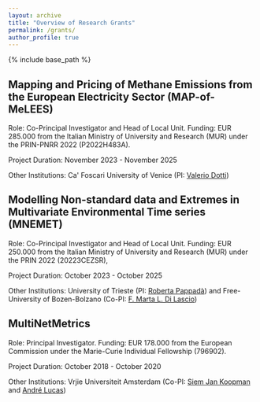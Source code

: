 ```yaml
---
layout: archive
title: "Overview of Research Grants"
permalink: /grants/
author_profile: true
---
```


{% include base_path %}

## Mapping and Pricing of Methane Emissions from the European Electricity Sector (MAP-of-MeLEES)

Role: Co-Principal Investigator and Head of Local Unit. Funding: EUR 285.000 from the Italian Ministry of University and Research (MUR) under the PRIN-PNRR 2022 (P2022H483A).

Project Duration: November 2023 - November 2025

Other Institutions: Ca' Foscari University of Venice (PI: [Valerio Dotti](https://valeriodotti.github.io))

## Modelling Non-standard data and Extremes in Multivariate Environmental Time series (MNEMET)

Role: Co-Principal Investigator and Head of Local Unit. Funding: EUR 250.000  from the Italian Ministry of University and Research (MUR) under the PRIN 2022 (20223CEZSR),

Project Duration: October 2023 - October 2025

Other Institutions: University of Trieste (PI: [Roberta Pappadà](https://deams.units.it/it/dipartimento/persone/personale-docente)) and Free-University of Bozen-Bolzano (Co-PI: [F. Marta L. Di Lascio](http://www.fmldilascio.it))

## MultiNetMetrics

Role: Principal Investigator. Funding: EUR 178.000 from the European Commission under the Marie-Curie Individual Fellowship (796902).

Project Duration: October 2018 - October 2020

Other Institutions: Vrjie Universiteit Amsterdam (Co-PI: [Siem Jan Koopman](https://sjkoopman.net) and [André Lucas](https://personal.vu.nl/a.lucas/))

